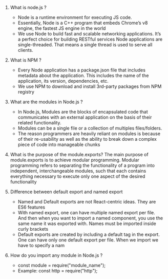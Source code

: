 1.  What is node.js ?

    - Node is a runtime environment for executing JS code.
    - Essentially, Node is a C++ program that embeds Chrome’s v8 engine, the fastest JS engine in the world
    - We use Node to build fast and scalable networking applications. It’s a perfect choice for building RESTful services Node applications are single-threaded. That means a single thread is used to serve all clients.

2.  What is NPM ?

    - Every Node application has a package.json file that includes metadata about the application. This includes the name of the application, its version, dependencies, etc.
    - We use NPM to download and install 3rd-party packages from NPM registry

3.  What are the modules in Node.js ?

    - In Node.js, Modules are the blocks of encapsulated code that communicates
      with an external application on the basis of their related functionality.
    - Modules can be a single file or a collection of multiples files/folders.
    - The reason programmers are heavily reliant on modules is because of their
      re-usability as well as the ability to break down a complex piece of code
      into manageable chunks

4.  What is the purpose of the module.exports?
    The main purpose of module.exports is to achieve modular programming.
    Modular programming refers to separating the functionality of a program
    into independent, interchangeable modules, such that each contains
    everything necessary to execute only one aspect of the desired
    functionality

5.  Difference between default export and named export

    - Named and Default exports are not React-centric ideas. They are ES6
      features
    - With named export, one can have multiple named export per file. And then
      when you want to import a named component, you use the same name it was
      exported with. Names must be imported inside curly brackets
    - Default exports are created by including a default tag in the export. One
      can have only one default export per file. When we import we have to
      specify a nam

6.  How do you import any module in Node.js ?
    - const module = require("module_name");
    - Example:
      const http = require("http");
